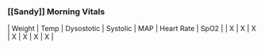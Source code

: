 ### [[Sandy]] Morning Vitals
| Weight | Temp | Dysostotic | Systolic | MAP | Heart Rate | SpO2 |
| X | X | X | X | X | X | X |